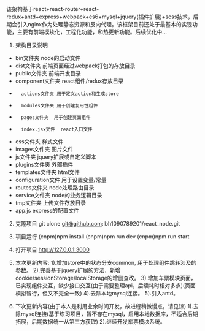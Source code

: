 该架构基于react+react-router+react-redux+antd+express+webpack+es6+mysql+jquery(插件扩展)+scss技术，后期会引入nginx作为处理静态资源和反向代理。该框架目前还处于最基本的实现功能，主要有前端模块化，工程化功能，和热更新功能。后续优化中...

1. 架构目录说明
- bin文件夹 node的启动文件
- dist文件夹 前端页面经过webpack打包的存放目录
- public文件夹 前端开发目录
-   component文件夹 react组件/redux存放目录
-       actions文件夹 用于定义action和生成store
-       modules文件夹 用于创建复用性组件
-       pages文件夹  用于创建页面组件
-       index.jsx文件  react入口文件
-   css文件夹 样式文件
-   images文件夹 图片文件
-   js文件夹 jquery扩展或自定义脚本
-   plugins文件夹 外部插件
-   templates文件夹 html文件
-   configuration文件  用于设置变量/常量
- routes文件夹 node处理路由目录
- service文件夹 node的业务逻辑目录
- tmp文件夹 上传文件存放目录
- app.js express的配置文件

2. 克隆项目
	git clone git@github.com:lbh1090789201/react_node.git

3. 项目运行
	(cnpm)npm install
	(cnpm)npm run dev
	(cnpm)npm run start

4. 打开项目
http://127.0.0.1:3000

5. 本次更新内容:
	1).增加store中的状态分支common, 用于处理组件跳转涉及的参数。
	2).完善基于jquery扩展的方法，新增cookie/sessionStorage/localStorage的增删查改。
	3).增加车票模块页面，已实现组件交互，缺少接口交互(由于需要整理api，后续耗时相对多点)(页面模拟智行，但又不完全一致)
	4).去除本地mysql连接。
	5).引入antd。
6.	下次更新内容(由于本人是利用业余时间开发，故进程稍微慢点，请见谅)
	1).去除mysql连接(基于练习项目，暂不存在mysql，启用本地数据库，不适合后期拓展，后期数据统一从第三方获取)
	2).继续开发车票模块系统。

